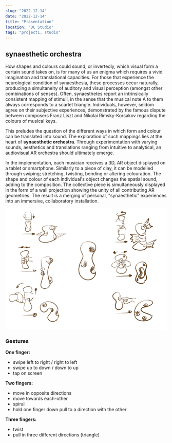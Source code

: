 ```yaml
---
slug: "2022-12-14"
date: "2022-12-14"
title: "Präsentation"
location: "DC Studio"
tags: "project1, studio"
---
```


## synaesthetic orchestra

How shapes and colours could sound, or invertedly, which visual form a certain sound takes on, is for many of us an enigma which requires a vivid imagination and translational capacities. For those that experience the neurological condition of synaesthesia, these processes occur naturally, producing a simultaneity of auditory and visual perception (amongst other combinations of senses). Often, synaesthetes report an intrinsically consistent mapping of stimuli, in the sense that the musical note A to them always corresponds to a scarlet triangle. Individuals, however, seldom agree on their subjective experiences, demonstrated by the famous dispute between composers Franz Liszt and Nikolai Rimsky-Korsakov regarding the colours of musical keys.

This preludes the question of the different ways in which form and colour can be translated into sound. The exploration of such mappings lies at the heart of **synaesthetic orchestra**. Through experimentation with varying sounds, aesthetics and translations ranging from intuitive to analytical, an audiovisual AR orchestra should ultimately emerge.

In the implementation, each musician receives a 3D, AR object displayed on a tablet or smartphone. Similarly to a piece of clay, it can be modelled through swiping; stretching, twisting, bending or altering colouration. The shape and colour of each individual's object changes the spatial sound, adding to the composition. The collective piece is simultaneously displayed in the form of a wall projection showing the unity of all contributing AR geometries. The result is a merging of personal, "synaesthetic" experiences into an immersive, collaboratory installation.

![Sketch](./images/musicalsculptor.jpg)

### Gestures

**One finger:**
- swipe left to right / right to left
- swipe up to down / down to up
- tap on screen

**Two fingers:**
- move in opposite directions
- move towards each-other
- spiral
- hold one finger down pull to a direction with the other

**Three fingers:**
- twist
- pull in three different directions (triangle)

